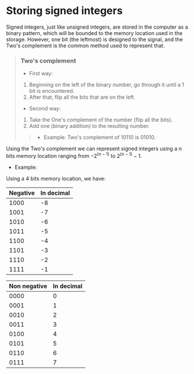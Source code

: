# Storing signed integers

Signed integers, just like unsigned integers, are stored in the computer as a binary pattern, which will be bounded to the memory location used in the storage. However, one bit (the leftmost) is designed to the signal, and the Two's complement is the common method used to represent that.

> ### Two's complement
> 
> * First way:
>
> 1. Beginning on the left of the binary number, go through it until a 
> 1 bit is encountered.
> 2. After that, flip all the bits that are on the left.
> 
> * Second way:
>
> 1. Take the One's complement of the number (flip all the bits).
> 2. Add one (binary addition) to the resulting number.
>
>> * Example: Two's complement of 10110 is 01010.

Using the Two's complement we can represent signed integers using a n bits memory location ranging from $-2^(n-1)$ to $2^(n-1) - 1$. 

* Example: 

Using a 4 bits memory location, we have:

Negative    |   In decimal
---------   |   -----------
1000        |   -8
1001        |   -7
1010        |   -6
1011        |   -5
1100        |   -4
1101        |   -3
1110        |   -2
1111        |   -1

Non negative    |   In decimal
---------   |   -----------
0000        |   0
0001        |   1
0010        |   2
0011        |   3
0100        |   4
0101        |   5
0110        |   6
0111        |   7
